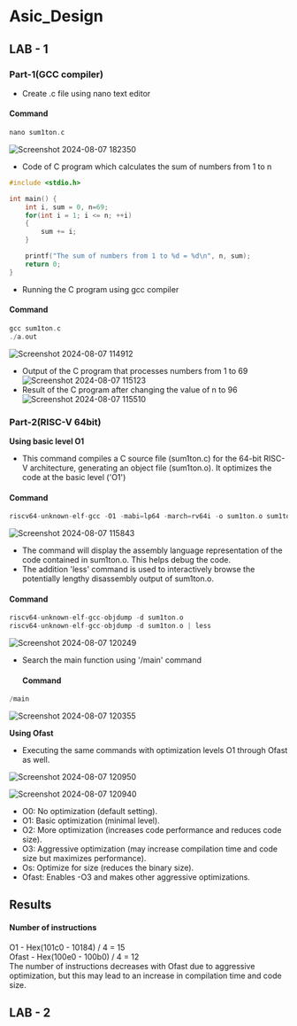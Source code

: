 # Asic_Design 
## LAB - 1
### Part-1(GCC compiler)
* Create .c file using nano text editor
#### Command
```c
nano sum1ton.c 
```
![Screenshot 2024-08-07 182350](https://github.com/user-attachments/assets/5f927c5e-3919-45e4-8a33-0b55a5df7f6f)

* Code of C program which calculates the sum of numbers from 1 to n 
```c
#include <stdio.h>

int main() {
    int i, sum = 0, n=69;
    for(int i = 1; i <= n; ++i)
    {
        sum += i;
    }

    printf("The sum of numbers from 1 to %d = %d\n", n, sum);
    return 0;
}
```
* Running the C program using gcc compiler
#### Command
```c
gcc sum1ton.c
./a.out
```
![Screenshot 2024-08-07 114912](https://github.com/user-attachments/assets/40ae6bef-cda0-44ae-bd08-c0a3c37d23ba)
* Output of the C program that processes numbers from 1 to 69
![Screenshot 2024-08-07 115123](https://github.com/user-attachments/assets/5a0a6997-000d-4f62-9a64-7cf593c693c1)
* Result of the C program after changing the value of n to 96
![Screenshot 2024-08-07 115510](https://github.com/user-attachments/assets/517c6af6-c981-4e76-af81-2aad5ac42f13)

### Part-2(RISC-V 64bit)
**Using basic level O1** 
* This command compiles a C source file (sum1ton.c) for the 64-bit RISC-V architecture, generating an object file (sum1ton.o). It optimizes the code at the basic level ('O1')
#### Command
```c
riscv64-unknown-elf-gcc -O1 -mabi=lp64 -march=rv64i -o sum1ton.o sum1ton.c
```
![Screenshot 2024-08-07 115843](https://github.com/user-attachments/assets/d0cbe810-0482-4e28-bcca-4a044a251482)
* The command will display the assembly language representation of the code contained in sum1ton.o. This helps debug the code.
* The addition 'less' command is used to interactively browse the potentially lengthy disassembly output of sum1ton.o.
#### Command
```c
riscv64-unknown-elf-gcc-objdump -d sum1ton.o
riscv64-unknown-elf-gcc-objdump -d sum1ton.o | less
```
![Screenshot 2024-08-07 120249](https://github.com/user-attachments/assets/3db61ddd-a61a-4595-aebe-8dc4ae187c3c)
* Search the main function using '/main' command
  #### Command
```c
/main
```
![Screenshot 2024-08-07 120355](https://github.com/user-attachments/assets/76c1b21d-2e1f-461d-a216-db83c1766f59)

**Using Ofast**
* Executing the same commands with optimization levels O1 through Ofast as well.

![Screenshot 2024-08-07 120950](https://github.com/user-attachments/assets/63d2f3a5-2cad-4c06-ad02-25d0e0a67fbb)

![Screenshot 2024-08-07 120940](https://github.com/user-attachments/assets/9382c43e-df1c-4620-9292-0af168b46677)

* O0: No optimization (default setting).
* O1: Basic optimization (minimal level).
* O2: More optimization (increases code performance and reduces code size).
* O3: Aggressive optimization (may increase compilation time and code size but maximizes performance).
* Os: Optimize for size (reduces the binary size).
* Ofast: Enables -O3 and makes other aggressive optimizations.

## Results
#### Number of instructions
O1 - Hex(101c0 - 10184) / 4  = 15
<br>
Ofast - Hex(100e0 - 100b0) / 4 = 12
<br> 
The number of instructions decreases with Ofast due to aggressive optimization, but this may lead to an increase in compilation time and code size.

## LAB - 2

